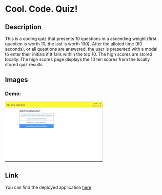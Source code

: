 # Cool. Code. Quiz!

## Description

This is a coding quiz that presents 10 questions in a ascending weight (first question is worth 10, the last is worth 100). After the alloted time (60 seconds), or all questions are answered, the user is presented with a modal to enter their initials if it falls within the top 10\. The high scores are stored locally. The high scores page displays the 10 ten scores from the locally stored quiz results.

## Images

### Demo:

![Demo](./assets/demo.gif)

## Link

You can find the deployed application [here](https://nobleburgundy.github.io/jcg-coding-quiz/).
